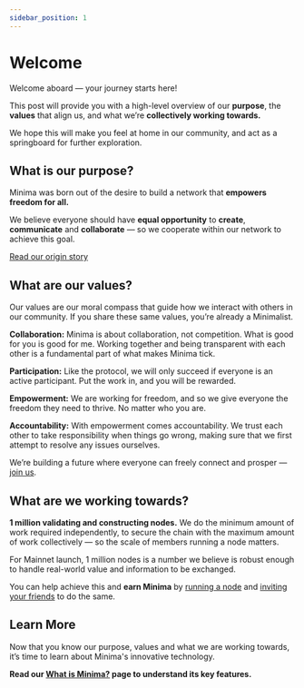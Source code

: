 ```yaml
---
sidebar_position: 1
---
```


# Welcome

Welcome aboard — your journey starts here!

This post will provide you with a high-level overview of our **purpose**, the **values** that align us, and what we’re **collectively working towards.**

We hope this will make you feel at home in our community, and act as a springboard for further exploration.


## What is our purpose?

Minima was born out of the desire to build a network that **empowers freedom for all.** 

We believe everyone should have **equal opportunity** to **create**, **communicate** and **collaborate** —  so we cooperate within our network to achieve this goal. 

[Read our origin story](https://www.minima.global/post/a-love-story-confessions-of-a-crypto-coder)

## What are our values?

Our values are our moral compass that guide how we interact with others in our community. If you share these same values, you’re already a Minimalist. 

**Collaboration:** Minima is about collaboration, not competition. What is good for you is good for me. Working together and being transparent with each other is a fundamental part of what makes Minima tick.

**Participation:** Like the protocol, we will only succeed if everyone is an active participant. Put the work in, and you will be rewarded.

**Empowerment:** We are working for freedom, and so we give everyone the freedom they need to thrive. No matter who you are. 

**Accountability:** With empowerment comes accountability. We trust each other to take responsibility when things go wrong, making sure that we first attempt to resolve any issues ourselves.

We’re building a future where everyone can freely connect and prosper — [join us](https://linktr.ee/minima_global?utm_source=linktree_profile_share&ltsid=f5b69262-8b95-4bc2-abc9-abf28ce9f92b). 



## What are we working towards?

**1 million validating and constructing nodes.** We do the minimum amount of work required independently, to secure the chain with the maximum amount of work collectively — so the scale of members running a node matters. 

For Mainnet launch, 1 million nodes is a number we believe is robust enough to handle real-world value and information to be exchanged. 

You can help achieve this and **earn Minima** by [running a node](https://incentive.minima.global/account/register) and [inviting your friends](https://docs.minima.global/docs/earnrewards/minimainviteprogram) to do the same.

## Learn More

Now that you know our purpose, values and what we are working towards, it’s time to learn about Minima's innovative technology.

**Read our [What is Minima?](/docs/about/whatisminima) page to understand its key features.**